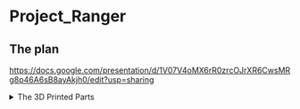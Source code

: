# Project_Ranger
## The plan
https://docs.google.com/presentation/d/1V07V4oMX6rR0zrcOJrXR6CwsMRg8p46A6sB8ayAkjh0/edit?usp=sharing

<details closed>
<summary> The 3D Printed Parts </summary>
<br>
kjsnskjcnksjdncksjndcksnkcnjdskdjcnskdjcnskdjnskdnskdjsnkdjcnskdjnc
</details>

